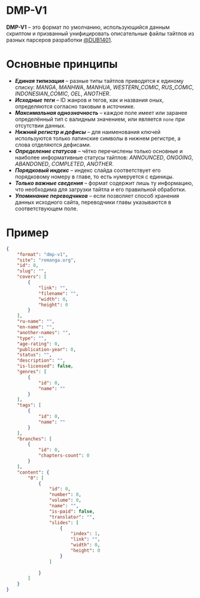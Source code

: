 # DMP-V1
**DMP-V1** – это формат по умолчанию, использующийся данным скриптом и призванный унифицировать описательные файлы тайтлов из разных парсеров разработки [@DUB1401](https://github.com/DUB1401).

# Основные принципы
* _**Единая типизация**_ – разные типы тайтлов приводятся к единому списку: _MANGA_, _MANHWA_, _MANHUA_, _WESTERN_COMIC_, _RUS_COMIC_, _INDONESIAN_COMIC_, _OEL_, _ANOTHER_.
* _**Исходные теги**_ – ID жанров и тегов, как и названия оных, определяются согласно таковым в источнике.
* _**Максимальная однозначность**_ – каждое поле имеет или заранее определённый тип с валидным значением, или является `none` при отсутствии данных.
* _**Нижний регистр и дефисы**_ – для наименования ключей используются только латинские символы в нижнем регистре, а слова отделяются дефисами.
* _**Определение статусов**_ – чётко перечислены только основные и наиболее информативные статусы тайтлов: _ANNOUNCED_, _ONGOING_, _ABANDONED_, _COMPLETED_, _ANOTHER_.
* _**Порядковый индекс**_ – индекс слайда соответствует его порядковому номеру в главе, то есть нумеруется с единицы.
* _**Только важные сведения**_ – формат содержит лишь ту информацию, что необходима для загрузки тайтла и его правильной обработки.
* _**Упоминание переводчиков**_ – если позволяет способ хранения данных исходного сайта, переводчики главы указываются в соответствующем поле.

# Пример

```json
{
	"format": "dmp-v1",
	"site": "remanga.org",
	"id": 0,
	"slug": "",
	"covers": [
		{
			"link": "",
			"filename": "",
			"width": 0,
			"height": 0
		}
	],
	"ru-name": "",
	"en-name": "",
	"another-names": "",
	"type": "",
	"age-rating": 0,
	"publication-year": 0,
	"status": "",
	"description": "",
	"is-licensed": false,
	"genres": [
		{
			"id": 0,
			"name": ""
		}
	],
	"tags": [
		{
			"id": 0,
			"name": ""
		}
	],
	"branches": [
		{
			"id": 0,
			"chapters-count": 0
		}
	],
	"content": {
		"0": [
			{
				"id": 0,
				"number": 0,
				"volume": 0,
				"name": "",
				"is-paid": false,
				"translator": "",
				"slides": [
					{
						"index": 1,
						"link": "",
						"width": 0,
						"height": 0
					}
				]
				
			}
		]
	} 
}
```
